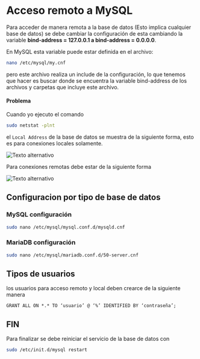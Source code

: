# Acceso remoto a MySQL

Para acceder de manera remota a la base de datos (Esto implica cualquier base de datos) se debe cambiar la configuración de esta cambiando la variable **bind-address = 127.0.0.1 a bind-address = 0.0.0.0**.

En MySQL esta variable puede estar definida en el archivo:

```bash
nano /etc/mysql/my.cnf
```

pero este archivo realiza un include de la configuración, lo que tenemos que hacer es buscar donde se encuentra la variable bind-address de los archivos y carpetas que incluye este archivo.

#### Problema

Cuando yo ejecuto el comando 

```bash
sudo netstat -plnt
```

el `Local Address` de la base de datos se muestra de la siguiente forma, esto es para conexiones locales solamente.

![Texto alternativo](./img/configuracionBDDRomete01.png)

Para conexiones remotas debe estar de la siguiente forma

![Texto alternativo](./img/configuracionBDDRomete02.png)

 

## Configuracion por tipo de base de datos

### MySQL configuración

```bash
sudo nano /etc/mysql/mysql.conf.d/mysqld.cnf
```

### MariaDB configuración 

```bash
sudo nano /etc/mysql/mariadb.conf.d/50-server.cnf
```

## Tipos de usuarios

los usuarios para acceso remoto y local deben crearce de la siguiente manera

```mysql
GRANT ALL ON *.* TO ‘usuario’ @ ‘%’ IDENTIFIED BY ‘contraseña’;
```

## FIN

Para finalizar se debe reiniciar el servicio de la base de datos con

```bash
sudo /etc/init.d/mysql restart
```

